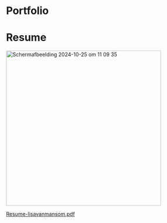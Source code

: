 # Portfolio

# Resume

<img width="424" alt="Scherm­afbeelding 2024-10-25 om 11 09 35" src="https://github.com/user-attachments/assets/1d7454af-b577-4366-82b3-dfb26e8e4fbd">


[Resume-lisavanmansom.pdf](https://github.com/user-attachments/files/17519525/Resume-lisavanmansom.pdf)
